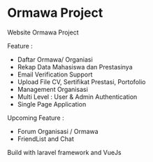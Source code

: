 <h1>Ormawa Project</h1>

Website Ormawa Project

Feature : 
- Daftar Ormawa/ Organiasi
- Rekap Data Mahasiswa dan Prestasinya
- Email Verification Support
- Upload File CV, Sertifikat Prestasi, Portofolio
- Management Organisasi
- Multi Level : User & Admin Authentication
- Single Page Application 

Upcoming Feature : 
- Forum Organisasi / Ormawa
- FriendList and Chat

Build with laravel framework and VueJs

